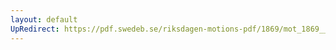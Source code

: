 ```yaml
---
layout: default
UpRedirect: https://pdf.swedeb.se/riksdagen-motions-pdf/1869/mot_1869__ak__00240/mot_1869__ak__00240_001.pdf
---
```

